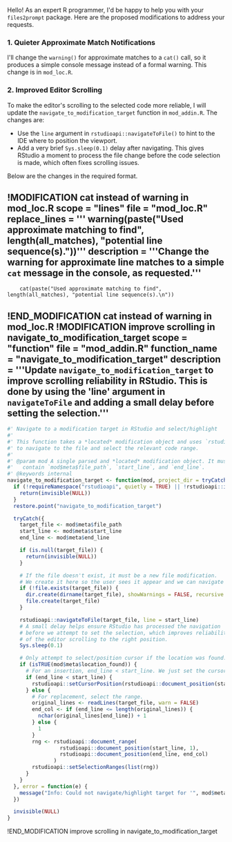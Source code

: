 Hello! As an expert R programmer, I'd be happy to help you with your `files2prompt` package. Here are the proposed modifications to address your requests.

### 1. Quieter Approximate Match Notifications

I'll change the `warning()` for approximate matches to a `cat()` call, so it produces a simple console message instead of a formal warning. This change is in `mod_loc.R`.

### 2. Improved Editor Scrolling

To make the editor's scrolling to the selected code more reliable, I will update the `navigate_to_modification_target` function in `mod_addin.R`. The changes are:
*   Use the `line` argument in `rstudioapi::navigateToFile()` to hint to the IDE where to position the viewport.
*   Add a very brief `Sys.sleep(0.1)` delay after navigating. This gives RStudio a moment to process the file change before the code selection is made, which often fixes scrolling issues.

Below are the changes in the required format.

!MODIFICATION cat instead of warning in mod_loc.R
scope = "lines"
file = "mod_loc.R"
replace_lines = '''    warning(paste("Used approximate matching to find", length(all_matches), "potential line sequence(s)."))'''
description = '''Change the warning for approximate line matches to a simple `cat` message in the console, as requested.'''
---
```
    cat(paste("Used approximate matching to find", length(all_matches), "potential line sequence(s).\n"))
```
!END_MODIFICATION cat instead of warning in mod_loc.R
!MODIFICATION improve scrolling in navigate_to_modification_target
scope = "function"
file = "mod_addin.R"
function_name = "navigate_to_modification_target"
description = '''Update `navigate_to_modification_target` to improve scrolling reliability in RStudio. This is done by using the 'line' argument in `navigateToFile` and adding a small delay before setting the selection.'''
---
```r
#' Navigate to a modification target in RStudio and select/highlight
#'
#' This function takes a *located* modification object and uses `rstudioapi`
#' to navigate to the file and select the relevant code range.
#'
#' @param mod A single parsed and *located* modification object. It must
#'   contain `mod$meta$file_path`, `start_line`, and `end_line`.
#' @keywords internal
navigate_to_modification_target <- function(mod, project_dir = tryCatch(rstudioapi::getActiveProject(), error = function(e) getwd())) {
  if (!requireNamespace("rstudioapi", quietly = TRUE) || !rstudioapi::isAvailable()) {
    return(invisible(NULL))
  }
  restore.point("navigate_to_modification_target")

  tryCatch({
    target_file <- mod$meta$file_path
    start_line <- mod$meta$start_line
    end_line <- mod$meta$end_line

    if (is.null(target_file)) {
      return(invisible(NULL))
    }

    # If the file doesn't exist, it must be a new file modification.
    # We create it here so the user sees it appear and we can navigate to it.
    if (!file.exists(target_file)) {
      dir.create(dirname(target_file), showWarnings = FALSE, recursive = TRUE)
      file.create(target_file)
    }

    rstudioapi::navigateToFile(target_file, line = start_line)
    # A small delay helps ensure RStudio has processed the navigation
    # before we attempt to set the selection, which improves reliability
    # of the editor scrolling to the right position.
    Sys.sleep(0.1)

    # Only attempt to select/position cursor if the location was found.
    if (isTRUE(mod$meta$location_found)) {
      # For an insertion, end_line < start_line. We just set the cursor.
      if (end_line < start_line) {
        rstudioapi::setCursorPosition(rstudioapi::document_position(start_line, 1))
      } else {
        # For replacement, select the range.
        original_lines <- readLines(target_file, warn = FALSE)
        end_col <- if (end_line <= length(original_lines)) {
          nchar(original_lines[end_line]) + 1
        } else {
          1
        }
        rng <- rstudioapi::document_range(
                 rstudioapi::document_position(start_line, 1),
                 rstudioapi::document_position(end_line, end_col)
               )
        rstudioapi::setSelectionRanges(list(rng))
      }
    }
  }, error = function(e) {
    message("Info: Could not navigate/highlight target for '", mod$meta$file, "'. ", e$message)
  })

  invisible(NULL)
}
```
!END_MODIFICATION improve scrolling in navigate_to_modification_target
